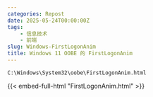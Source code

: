 ```yaml
---
categories: Repost
date: 2025-05-24T00:00:00Z
tags:
    - 信息技术
    - 前端
slug: Windows-FirstLogonAnim
title: Windows 11 OOBE 的 FirstLogonAnim
---
```


`C:\Windows\System32\oobe\FirstLogonAnim.html`

{{< embed-full-html "FirstLogonAnim.html" >}}
